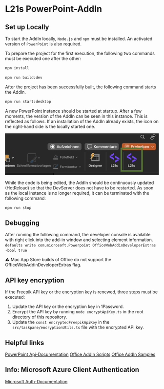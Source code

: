 # L21s PowerPoint-AddIn

## Set up Locally

To start the AddIn locally, `Node.js` and `npm` must be installed.
An activated version of `PowerPoint` is also required.

To prepare the project for the first execution, the following two commands must be executed one after the other:

```zsh Terminal
npm install
```

```zsh Terminal
npm run build:dev
```

After the project has been successfully built, the following command starts the AddIn.

```zsh Terminal
npm run start:desktop
```

A new PowerPoint instance should be started at startup. After a few moments, the version of the AddIn can be seen in
this instance. This is reflected as follows. If an installation of the AddIn already exists, the icon on the right-hand
side is the locally started one.

![Debug AddIn](docs/addInNew.png)

While the code is being edited, the AddIn should be continuously updated (HotReload) so that the DevServer does not have
to be restarted. As soon as the local instance is no longer required, it can be terminated with the following
command:

```zsh Terminal
npm run stop
```

## Debugging
After running the following command, the developer console is available with right click into the add-in window and selecting element information.  
`defaults write com.microsoft.Powerpoint OfficeWebAddinDeveloperExtras -bool true`

⚠️ Mac App Store builds of Office do not support the OfficeWebAddinDeveloperExtras flag.

## API key encryption
If the Freepik API key or the encryption key is renewed, three steps must be executed:
1. Update the API key or the encryption key in 1Password.
2. Encrypt the API key by running `node encryptApiKey.ts` in the root directory of this repository.
3. Update the `const encryptedFreepikApiKey` in the `src/taskpane/encryptionUtils.ts` file with the encrypted API key.

## Helpful links

[PowerPoint Api-Documentation](https://learn.microsoft.com/de-de/javascript/api/powerpoint?view=powerpoint-js-preview)
[Office AddIn Scripts](https://github.com/OfficeDev/Office-Addin-Scripts)
[Office AddIn Samples](https://github.com/OfficeDev/Office-Add-in-samples)

## Info: Microsoft Azure Client Authentication
[Microsoft Auth-Documentation](https://learn.microsoft.com/en-us/office/dev/add-ins/develop/auth-with-office-dialog-api)
